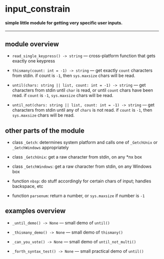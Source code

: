 # input_constrain

#### simple little module for getting very specific user inputs.

---

## module overview

* `read_single_keypress() -> string` — cross-platform function that gets exactly one keypress

* `thismany(count: int = -1) -> string` — get exactly `count` characters from stdin. if count is `-1`, then `sys.maxsize` chars will be read.

* `until(chars: string || list, count: int = -1) -> string` — get characters from stdin until `char` is read, or until `count` chars have been read. if `count` is `-1`, `sys.maxsize` chars will be read.

* `until_not(chars: string || list, count: int = -1) -> string` — get characters from stdin until any of `chars` is not read. if `count` is `-1`, then `sys.maxsize` chars will be read.

## other parts of the module

* class `_Getch`: determines system platform and calls one of `_GetchUnix` or `_GetchWindows` appropriately

* class `_GetchUnix`: get a raw character from stdin, on any *nx box

* class `_GetchWindows`: get a raw character from stdin, on any Windows box

* function `nbsp`: do stuff accordingly for certain chars of input; handles backspace, etc

* function `parsenum`: return a number, or `sys.maxsize` if number is `-1`

## examples overview

* `_until_demo() -> None` — small demo of `until()`

* `_thismany_demo() -> None` — small demo of `thismany()`

* `_can_you_vote() -> None` — small demo of `until_not_multi()`

* `_forth_syntax_test() -> None` — small practical demo of `until()`
